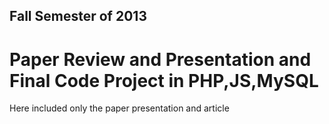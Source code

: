## Fall Semester of 2013

# Paper Review and Presentation and Final Code Project in PHP,JS,MySQL

Here included only the paper presentation and article